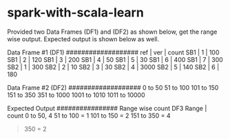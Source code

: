 # spark-with-scala-learn

Provided two Data Frames (DF1) and (DF2) as shown below, get the range wise output. Expected output is shown below as well.

Data Frame #1 (DF1)
###################
ref | ver | count 
SB1 | 1 | 100 
SB1 | 2 | 120 
SB1 | 3 | 200 
SB1 | 4 | 50 
SB1 | 5 | 30 
SB1 | 6 | 400 
SB1 | 7 | 300 
SB2 | 1 | 300 
SB2 | 2 | 10 
SB2 | 3 | 30 
SB2 | 4 | 3000 
SB2 | 5 | 140 
SB2 | 6 | 180

Data Frame #2 (DF2)
###################
0 to 50 
51 to 100 
101 to 150 
151 to 350 
351 to 1000 
1001 to 1010 
1011 to 10000

Expected Output
################
Range wise count
DF3 Range | count 
0 to 50, 4 
51 to 100 = 1 
101 to 150 = 2 
151 to 350 = 4
 > 350 = 2

